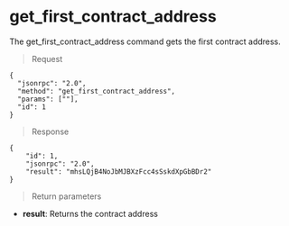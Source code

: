 # get_first_contract_address

The get_first_contract_address command gets the first contract address.

> Request
```
{
  "jsonrpc": "2.0",
  "method": "get_first_contract_address",
  "params": [""],
  "id": 1
}
```
>Response

```
{
    "id": 1,
    "jsonrpc": "2.0",
    "result": "mhsLQjB4NoJbMJBXzFcc4sSskdXpGbBDr2"
}
```

> Return parameters

- **result**: Returns the contract address